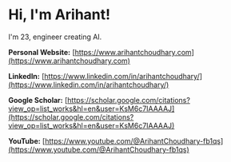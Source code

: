 # Hi, I'm Arihant!

I'm 23, engineer creating AI.

**Personal Website:** [https://www.arihantchoudhary.com](https://www.arihantchoudhary.com)

**LinkedIn:** [https://www.linkedin.com/in/arihantchoudhary/](https://www.linkedin.com/in/arihantchoudhary/)

**Google Scholar:** [https://scholar.google.com/citations?view_op=list_works&hl=en&user=KsM6c7IAAAAJ](https://scholar.google.com/citations?view_op=list_works&hl=en&user=KsM6c7IAAAAJ)

**YouTube:** [https://www.youtube.com/@ArihantChoudhary-fb1qs](https://www.youtube.com/@ArihantChoudhary-fb1qs)




